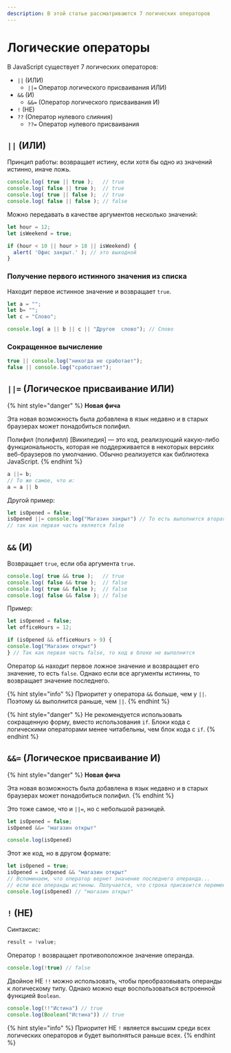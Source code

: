 ```yaml
---
description: В этой статье рассматриваются 7 логических операторов
---
```


# Логические операторы

В JavaScript существует 7 логических операторов:

* `||` (ИЛИ)
  * `||=` Оператор логического присваивания ИЛИ)
* `&&` (И)
  * `&&=` (Оператор логического присваивания И)
* `!` (НЕ)
* `??` (Оператор нулевого слияния)
  * `??=` Оператор нулевого присваивания

## `||` (ИЛИ)

Принцип работы: возвращает истину, если хотя бы одно из значений истинно, иначе ложь.

```javascript
console.log( true || true );   // true
console.log( false || true );  // true
console.log( true || false );  // true
console.log( false || false ); // false
```

Можно передавать в качестве аргументов несколько значений:

```javascript
let hour = 12;
let isWeekend = true;

if (hour < 10 || hour > 18 || isWeekend) {
  alert( 'Офис закрыт.' ); // это выходной
}
```

### Получение первого истинного значения из списка

Находит первое истинное значение и возвращает `true`.

```javascript
let a = "";
let b= "";
let c = "Слово";

console.log( a || b || c || "Другое  слово"); // Слово
```

### Сокращенное вычисление

```javascript
true || console.log("никогда не сработает");
false || console.log("сработает");
```

## `||=` (Логическое присваивание ИЛИ)

{% hint style="danger" %}
**Новая фича**

Эта новая возможность была добавлена в язык недавно и в старых браузерах может понадобиться полифил.

Полифил (полифилл) \[Википедия] — это код, реализующий какую-либо функциональность, которая не поддерживается в некоторых версиях веб-браузеров по умолчанию. Обычно реализуется как библиотека JavaScript.
{% endhint %}

```javascript
a ||= b;
// То же самое, что и:
a = a || b
```

Другой пример:

```javascript
let isOpened = false;
isOpened ||= console.log("Магазин закрыт") // То есть выполнится вторая часть кода
// так как первая часть является false
```

## `&&` (И)

Возвращает `true`, если оба аргумента `true`.

```javascript
console.log( true && true );   // true
console.log( false && true );  // false
console.log( true && false );  // false
console.log( false && false ); // false
```

Пример:

```javascript
let isOpened = false;
let officeHours = 12;

if (isOpened && officeHours > 9) {
console.log("Магазин открыт")
} // Так как первая часть false, то код в блоке не выполнится
```

Оператор `&&` находит первое ложное значение и возвращает его значение, то есть `false`. Однако если все аргументы истинны, то возвращает значение последнего.

{% hint style="info" %}
Приоритет у оператора `&&` больше, чем у `||`. Поэтому `&&` выполнится раньше, чем `||`.
{% endhint %}

{% hint style="danger" %}
Не рекомендуется использовать сокращенную форму, вместо использования `if`. Блоки кода с логическими операторами менее читабельны, чем блок кода с `if`.
{% endhint %}

## `&&=` (Логическое присваивание И)

{% hint style="danger" %}
**Новая фича**

Эта новая возможность была добавлена в язык недавно и в старых браузерах может понадобиться полифил.
{% endhint %}

Это тоже самое, что и `||=`, но с небольшой разницей.

```javascript
let isOpened = false;
isOpened &&= "магазин открыт"

console.log(isOpened)
```

Этот же код, но в другом формате:

```javascript
let isOpened = true;
isOpened = isOpened && "магазин открыт"
// Вспоминаем, что оператор вернет значение последнего операнда...
// если все операнды истинны. Получается, что строка присвоится переменной isOpened
console.log(isOpened) // "магазин открыт"
```

## `!` (НЕ)

Синтаксис:

```javascript
result = !value;
```

Оператор `!` возвращает противоположное значение операнда.

```javascript
console.log(!true) // false
```

Двойное НЕ `!!` можно использовать, чтобы преобразовывать операнды к логическому типу. Однако можно еще воспользоваться встроенной функцией `Boolean`.

```javascript
console.log(!!"Истина") // true
console.log(Boolean("Истина")) // true
```

{% hint style="info" %}
Приоритет НЕ `!` является высшим среди всех логических операторов и будет выполняться раньше всех.
{% endhint %}
